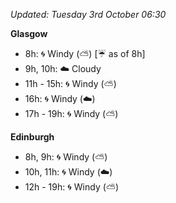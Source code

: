 *Updated: Tuesday 3rd October 06:30*

**Glasgow**

* 8h: :cyclone: Windy (:partly_sunny:) [:umbrella: as of 8h]
* 9h, 10h: :cloud: Cloudy
* 11h - 15h: :cyclone: Windy (:partly_sunny:)
* 16h: :cyclone: Windy (:cloud:)
* 17h - 19h: :cyclone: Windy (:partly_sunny:)

**Edinburgh**

* 8h, 9h: :cyclone: Windy (:partly_sunny:)
* 10h, 11h: :cyclone: Windy (:cloud:)
* 12h - 19h: :cyclone: Windy (:partly_sunny:)
